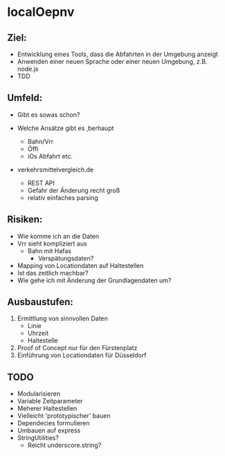 localOepnv
==========

Ziel:
----
* Entwicklung eines Tools, dass die Abfahrten in der Umgebung anzeigt
* Anwenden einer neuen Sprache oder einer neuen Umgebung, z.B. node.js
* TDD 

Umfeld:
------
* Gibt es sowas schon?
* Welche Ansätze gibt es ¸berhaupt
	* Bahn/Vrr
	* Öffi
	* iOs Abfahrt etc.

* verkehrsmittelvergleich.de
	* REST API 
	* Gefahr der Änderung recht groß
	* relativ einfaches parsing 

Risiken:
--------

* Wie komme ich an die Daten
* Vrr sieht kompliziert aus
	* Bahn mit Hafas
		* Verspätungsdaten?
* Mapping von Locationdaten auf Haltestellen
* Ist das zeitlich machbar?
* Wie gehe ich mit Änderung der Grundlagendaten um?

Ausbaustufen:
-------------

1. Ermittlung von sinnvollen Daten
	- Linie
	- Uhrzeit
	- Haltestelle
2. Proof of Concept nur für den Fürstenplatz
3. Einführung von Locationdaten für Düsseldorf


TODO
----

* Modularisieren
* Variable Zeitparameter
* Meherer Haltestellen
* Vielleicht 'prototypischer' bauen
* Dependecies formulieren
* Umbauen auf express
* StringUtilities?
	* Reicht underscore.string?


